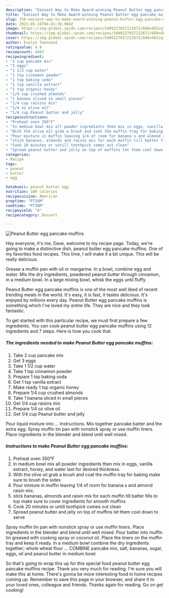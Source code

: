 ```yaml
---
description: "Easiest Way to Make Award-winning Peanut Butter egg pancake muffins"
title: "Easiest Way to Make Award-winning Peanut Butter egg pancake muffins"
slug: 256-easiest-way-to-make-award-winning-peanut-butter-egg-pancake-muffins
date: 2021-05-24T04:41:39.984Z
image: https://img-global.cpcdn.com/recipes/5409227037212672/680x482cq70/peanut-butter-egg-pancake-muffins-recipe-main-photo.jpg
thumbnail: https://img-global.cpcdn.com/recipes/5409227037212672/680x482cq70/peanut-butter-egg-pancake-muffins-recipe-main-photo.jpg
cover: https://img-global.cpcdn.com/recipes/5409227037212672/680x482cq70/peanut-butter-egg-pancake-muffins-recipe-main-photo.jpg
author: Evelyn Townsend
ratingvalue: 4.9
reviewcount: 4463
recipeingredient:
- "2 cup pancake mix"
- "3 eggs"
- "1 1/2 cup water"
- "1 tsp cinnamon powder"
- "1 tsp baking soda"
- "1 tsp vanilla extract"
- "1 tsp organic honey"
- "1/4 cup crushed almonds"
- "1 banana sliced in small pieces"
- "1/4 cup raisins mix"
- "1/4 oz olive oil"
- "1/4 cup Peanut butter and jelly"
recipeinstructions:
- "Preheat oven 350°F"
- "In medium bowl mix all powder ingredients then mix in eggs, vanilla extract, honey, and water last for desired thickness."
- "With the olive oil grab a brush and coat the muffin tray for baking make sure to brush the sides"
- "Pour mixture in muffin leaving 1/4 of room for banana s and almond raisin mix."
- "stick bananas, almonds and raisin mix for each muffin till batter fills to top make sure to cover ingredients for smooth muffins"
- "Cook 20 minutes or untill toothpick comes out clean"
- "Spread peanut butter and jelly on top of muffins let them cool down to serve"
categories:
- Recipe
tags:
- peanut
- butter
- egg

katakunci: peanut butter egg 
nutrition: 109 calories
recipecuisine: American
preptime: "PT16M"
cooktime: "PT38M"
recipeyield: "4"
recipecategory: Dessert

---
```



![Peanut Butter egg pancake muffins](https://img-global.cpcdn.com/recipes/5409227037212672/680x482cq70/peanut-butter-egg-pancake-muffins-recipe-main-photo.jpg)

Hey everyone, it's me, Dave, welcome to my recipe page. Today, we're going to make a distinctive dish, peanut butter egg pancake muffins. One of my favorites food recipes. This time, I will make it a bit unique. This will be really delicious.

Grease a muffin pan with oil or margarine. In a bowl, combine egg and water. Mix the dry ingredients, powdered peanut butter through cinnamon, in a medium bowl. In a large mixing bowl, whisk the eggs until fluffy.

Peanut Butter egg pancake muffins is one of the most well liked of recent trending meals in the world. It's easy, it is fast, it tastes delicious. It's enjoyed by millions every day. Peanut Butter egg pancake muffins is something which I've loved my entire life. They are nice and they look fantastic.


To get started with this particular recipe, we must first prepare a few ingredients. You can cook peanut butter egg pancake muffins using 12 ingredients and 7 steps. Here is how you cook that.

<!--inarticleads1-->

##### The ingredients needed to make Peanut Butter egg pancake muffins:

1. Take 2 cup pancake mix
1. Get 3 eggs
1. Take 1 1/2 cup water
1. Take 1 tsp cinnamon powder
1. Prepare 1 tsp baking soda
1. Get 1 tsp vanilla extract
1. Make ready 1 tsp organic honey
1. Prepare 1/4 cup crushed almonds
1. Take 1 banana sliced in small pieces
1. Get 1/4 cup raisins mix
1. Prepare 1/4 oz olive oil
1. Get 1/4 cup Peanut butter and jelly


Pour liquid mixture into … Instructions. Mix together pancake batter and the extra egg. Spray muffin tin pan with nonstick spray or use muffin liners. Place ingredients in the blender and blend until well mixed. 

<!--inarticleads2-->

##### Instructions to make Peanut Butter egg pancake muffins:

1. Preheat oven 350°F
1. In medium bowl mix all powder ingredients then mix in eggs, vanilla extract, honey, and water last for desired thickness.
1. With the olive oil grab a brush and coat the muffin tray for baking make sure to brush the sides
1. Pour mixture in muffin leaving 1/4 of room for banana s and almond raisin mix.
1. stick bananas, almonds and raisin mix for each muffin till batter fills to top make sure to cover ingredients for smooth muffins
1. Cook 20 minutes or untill toothpick comes out clean
1. Spread peanut butter and jelly on top of muffins let them cool down to serve


Spray muffin tin pan with nonstick spray or use muffin liners. Place ingredients in the blender and blend until well mixed. Pour batter into muffin tin greased with cooking spray or coconut oil. Place the liners on the muffin tray and keep it ready. In a medium bowl combine the dry ingredients together; whole wheat flour … COMBINE pancake mix, salt, bananas, sugar, eggs, oil and peanut butter in medium bowl. 

So that's going to wrap this up for this special food peanut butter egg pancake muffins recipe. Thank you very much for reading. I'm sure you will make this at home. There's gonna be more interesting food in home recipes coming up. Remember to save this page in your browser, and share it to your loved ones, colleague and friends. Thanks again for reading. Go on get cooking!
